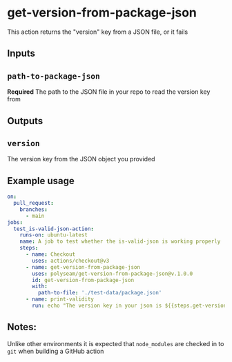 # get-version-from-package-json

This action returns the "version" key from a JSON file, or it fails

## Inputs

## `path-to-package-json`

**Required** The path to the JSON file in your repo to read the version key from

## Outputs

## `version`

The version key from the JSON object you provided
## Example usage
```yaml
on:
  pull_request:
    branches:
      - main
jobs:
  test_is-valid-json-action:
    runs-on: ubuntu-latest
    name: A job to test whether the is-valid-json is working properly
    steps:
      - name: Checkout
        uses: actions/checkout@v3
      - name: get-version-from-package-json
        uses: polyseam/get-version-from-package-json@v.1.0.0
        id: get-version-from-package-json
        with:
          path-to-file: './test-data/package.json'
      - name: print-validity
        run: echo "The version key in your json is ${{steps.get-version-from-package-json.outputs.version}}"
```

## Notes:

Unlike other environments it is expected that `node_modules` are checked in to `git` when building a GitHub action